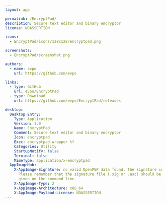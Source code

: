 ```yaml
---
layout: app

permalink: /EncryptPad/
description: Secure text editor and binary encryptor
license: NOASSERTION

icons:
  - EncryptPad/icons/128x128/encryptpad.png

screenshots:
  - EncryptPad/screenshot.png

authors:
  - name: evpo
    url: https://github.com/evpo

links:
  - type: GitHub
    url: evpo/EncryptPad
  - type: Download
    url: https://github.com/evpo/EncryptPad/releases

desktop:
  Desktop Entry:
    Type: Application
    Version: 1.0
    Name: EncryptPad
    Comment: Secure text editor and binary encryptor
    Icon: encryptpad
    Exec: encryptpad.wrapper %f
    Categories: Utility
    StartupNotify: false
    Terminal: false
    MimeType: application/x-encryptpad
  AppImageHub:
    X-AppImage-Signature: no valid OpenPGP data found. the signature could not be verified.
      Please remember that the signature file (.sig or .asc) should be the first file
      given on the command line.
    X-AppImage-Type: 2
    X-AppImage-Architecture: x86_64
    X-AppImage-Payload-License: NOASSERTION
---
```

